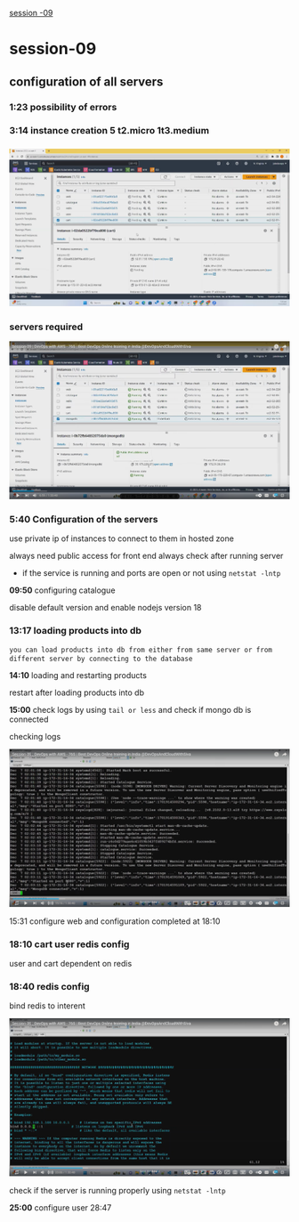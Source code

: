 [session -09 ](https://www.youtube.com/watch?v=RaMvxl7mygY)
# session-09

## configuration of all servers

### 1:23 possibility of errors
### 3:14 instance creation 5 t2.micro 1t3.medium
### ![t2.micro servers](image/9-t2.micro-servers.png)

### servers required 
![servers required screen](image/9-all-servers-config.png)
### 5:40 Configuration of the servers


use private ip of instances to connect to them in hosted zone

always need public access for front end 
always check after running server   
 - if the service is running and ports are open or not using `netstat -lntp`

**09:50** configuring catalogue

disable default version and enable nodejs version 18

### 13:17 loading products into db
    you can load products into db from either from same server or from different server by connecting to the database

**14:10** loading and restarting products

restart after loading products into db

 **15:00** check logs by using `tail or less` and check if mongo db is connected 

checking logs

 ![checking logs](image/9-checking-logs.png)

15:31 configure web and configuration completed at 18:10

### 18:10 cart user redis config 

user and cart dependent on redis

### 18:40 redis config

bind redis to interent

![alt text](image/9-redis-config.png)


check if the server is running properly using `netstat -lntp`

**25:00** configure user
28:47
